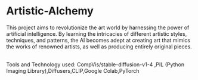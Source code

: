 # Artistic-Alchemy
This project aims to revolutionize the art world by harnessing the power of artificial intelligence. By learning the intricacies of different artistic styles, techniques, and patterns, the AI becomes adept at creating art that mimics the works of renowned artists, as well as producing entirely original pieces.

\
Tools and Technology used: CompVis/stable-diffusion-v1-4 ,PIL (Python Imaging Library),Diffusers,CLIP,Google Colab,PyTorch
